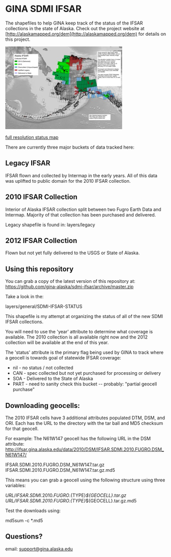 GINA SDMI IFSAR
===============

The shapefiles to help GINA keep track of the status
of the IFSAR collections in the state of Alaska.  Check out the project website at [http://alaskamapped.org/dem](http://alaskamapped.org/dem) for details on this project.

![current status map](./maps/Alaska-IFSAR-STATUS-current-thumb.jpg "Current Status")

[full resolution status map](maps/Alaska-IFSAR-STATUS-current.png)

There are currently three major buckets of data tracked here:

Legacy IFSAR
------------

IFSAR flown and collected by Intermap in the early years.  All of
this data was uplifted to public domain for the 2010 IFSAR collection.

2010 IFSAR Collection
---------------------

Interior of Alaska IFSAR collection split between two Fugro Earth Data 
and Intermap.  Majority of that collection has been purchased and delivered.

Legacy shapefile is found in: layers/legacy

2012 IFSAR Collection
---------------------

Flown but not yet fully delivered to the USGS or State of Alaska.

Using this repository
---------------------

You can grab a copy of the latest version of this repository at:
https://github.com/gina-alaska/sdmi-ifsar/archive/master.zip

Take a look in the:

layers/general/SDMI-IFSAR-STATUS

This shapefile is my attempt at organizing the status of all of 
the new SDMI IFSAR collections. 

You will need to use the 'year' attribute to determine what coverage 
is available.  The 2010 collection is all available right now and 
the 2012 collection will be available at the end of this year.

The 'status' attribute is the primary flag being used by GINA to track where
a geocell is towards goal of statewide IFSAR coverage:
  * nil - no status / not collected
  * CAN - spec collected but not yet purchased for processing or delivery
  * SOA - Delivered to the State of Alaska
  * PART - need to sanity check this bucket -- probably: "partial geocell purchase"


Downloading geocells:
---------------------

The 2010 IFSAR cells have 3 additional attributes populated DTM, DSM, and ORI.  Each 
has the URL to the directory with the tar ball and MD5 checksum for that geocell.  

For example:
The N61W147 geocell has the following URL in the DSM attribute:
http://ifsar.gina.alaska.edu/data/2010/DSM/IFSAR.SDMI.2010.FUGRO.DSM_N61W147/

  IFSAR.SDMI.2010.FUGRO.DSM\_N61W147.tar.gz
  IFSAR.SDMI.2010.FUGRO.DSM\_N61W147.tar.gz.md5

This means you can grab a geocell using the following structure using three variables:

  ${URL}/IFSAR.SDMI.2010.FUGRO.${TYPE}_${GEOCELL}.tar.gz
  ${URL}/IFSAR.SDMI.2010.FUGRO.${TYPE}_${GEOCELL}.tar.gz.md5

Test the downloads using:

  md5sum -c *.md5

Questions?
----------

email: support@gina.alaska.edu
